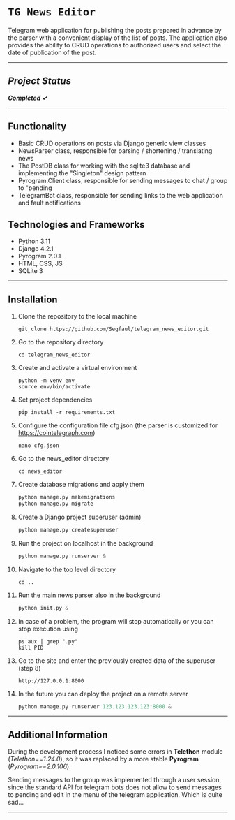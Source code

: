 # `TG News Editor`

Telegram web application for publishing the posts prepared in advance by the parser with a convenient display of the list of posts. The application also provides the ability to CRUD operations to authorized users and select the date of publication of the post.

___

## *Project Status*

***Completed &#10003;***
___
## Functionality
- Basic CRUD operations on posts via Django generic view classes
- NewsParser class, responsible for parsing / shortening / translating news
- The PostDB class for working with the sqlite3 database and implementing the "Singleton" design pattern
- Pyrogram.Client class, responsible for sending messages to chat / group to "pending
- TelegramBot class, responsible for sending links to the web application and fault notifications

## Technologies and Frameworks
- Python 3.11 
- Django 4.2.1
- Pyrogram 2.0.1
- HTML, CSS, JS
- SQLite 3
___

## Installation

1. Clone the repository to the local machine

    ```shell
    git clone https://github.com/Segfaul/telegram_news_editor.git
    ```

2. Go to the repository directory

    ```shell
    cd telegram_news_editor
    ```

3. Create and activate a virtual environment

    ```shell
    python -m venv env
    source env/bin/activate
    ```

4. Set project dependencies

    ```shell
    pip install -r requirements.txt
    ```

5. Configure the configuration file cfg.json (the parser is customized for https://cointelegraph.com)

    ```shell
    nano cfg.json
    ```

6. Go to the news_editor directory

    ```
    cd news_editor
    ```

7. Create database migrations and apply them

    ```python
    python manage.py makemigrations
    python manage.py migrate
    ```

8. Create a Django project superuser (admin)

    ```python
    python manage.py createsuperuser
    ```

9. Run the project on localhost in the background

    ```python
    python manage.py runserver &
    ```

10. Navigate to the top level directory

    ```shell
    cd ..
    ```

11. Run the main news parser also in the background

    ```python
    python init.py &
    ```

12. In case of a problem, the program will stop automatically or you can stop execution using

    ```shell
    ps aux | grep ".py"
    kill PID
    ```

13. Go to the site and enter the previously created data of the superuser (step 8)

    ```shell
    http://127.0.0.1:8000
    ```

14. In the future you can deploy the project on a remote server

    ```python
    python manage.py runserver 123.123.123.123:8000 &
    ```
___

## Additional Information

During the development process I noticed some errors in **Telethon** module (*Telethon==1.24.0*), so it was replaced by a more stable **Pyrogram** (*Pyrogram==2.0.106*).

Sending messages to the group was implemented through a user session, since the standard API for telegram bots does not allow to send messages to pending and edit in the menu of the telegram application. Which is quite sad...
___

